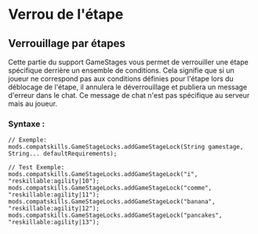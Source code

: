 # Verrou de l'étape

## Verrouillage par étapes

Cette partie du support GameStages vous permet de verrouiller une étape spécifique derrière un ensemble de conditions. Cela signifie que si un joueur ne correspond pas aux conditions définies pour l'étape lors du déblocage de l'étape, il annulera le déverrouillage et publiera un message d'erreur dans le chat. Ce message de chat n'est pas spécifique au serveur mais au joueur.

### Syntaxe :

    // Exemple:
    mods.compatskills.GameStageLocks.addGameStageLock(String gamestage, String... defaultRequirements);
    
    // Test Exemple:
    mods.compatskills.GameStageLocks.addGameStageLock("i", "reskillable:agility|10");
    mods.compatskills.GameStageLocks.addGameStageLock("comme", "reskillable:agility|11");
    mods.compatskills.GameStageLocks.addGameStageLock("banana", "reskillable:agility|12");
    mods.compatskills.GameStageLocks.addGameStageLock("pancakes", "reskillable:agility|13");